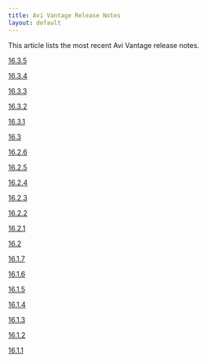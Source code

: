 ```yaml
---
title: Avi Vantage Release Notes
layout: default
---
```

This article lists the most recent Avi Vantage release notes.

<a href="/avi-vantage-16-3-5-release-notes/">16.3.5</a>

<a href="/avi-vantage-16-3-4-release-notes/">16.3.4</a>

<a href="/avi-vantage-16-3-3-release-notes/">16.3.3</a>

<a href="/avi-vantage-16-3-2-release-notes/">16.3.2</a>

<a href="/avi-vantage-16-3-1-release-notes/">16.3.1</a>

<a href="/avi-vantage-16-3-release-notes/">16.3</a>

<a href="/avi-vantage-16-2-6-release-notes/">16.2.6</a>

<a href="/avi-vantage-16-2-5-release-notes/">16.2.5</a>

<a href="/avi-vantage-16-2-4-release-notes/">16.2.4</a>

<a href="/avi-vantage-16-2-3-release-notes/">16.2.3</a>

<a href="/avi-vantage-16-2-2-release-notes/">16.2.2</a>

<a href="/avi-vantage-16-2-1-release-notes/">16.2.1</a>

<a href="/avi-vantage-16-2-release-notes/">16.2</a>

<a href="/avi-vantage-16-1-7-release-notes/">16.1.7</a>

<a href="/avi-vantage-16-1-6-release-notes/">16.1.6</a>

<a href="/avi-vantage-16-1-5-release-notes/">16.1.5</a>

<a href="/avi-vantage-16-1-4-release-notes/">16.1.4</a>

<a href="/avi-vantage-16-1-3-release-notes/">16.1.3</a>

<a href="/avi-vantage-16-1-2-release-notes/">16.1.2</a>

<a href="/avi-vantage-16-1-6-release-notes/">16.1.1</a>
